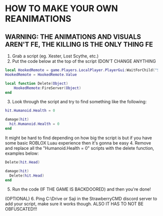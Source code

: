 # HOW TO MAKE YOUR OWN REANIMATIONS
## WARNING: THE ANIMATIONS AND VISUALS AREN'T FE, THE KILLING IS THE ONLY THING FE

1. Grab a script (eg. Xester, Lost Scythe, etc.)
2. Put the code below at the top of the script (DON'T CHANGE ANYTHING
```lua
local HookedRemote = game.Players.LocalPlayer.PlayerGui:WaitForChild("StrawberryHookedRM", 5)
HookedRemote = HookedRemote.Value

local function Delete(Object)
	HookedRemote:FireServer(Object)
end
```
3. Look through the script and try to find something like the following:
```lua
hit.Humanoid.Health = 0
```
```lua
damage(hit)
  hit.Humanoid.Health = 0
end
```
It might be hard to find depending on how big the script is but if you have some basic ROBLOX Luau experience then it's gonna be easy
4. Remove and replace all the "Humanoid.Health = 0" scripts with the delete function, examples below:
```lua
Delete(hit.Head)
```
```lua
damage(hit)
  Delete(hit.Head)
end
```
5. Run the code (IF THE GAME IS BACKDOORED) and then you're done!

(OPTIONAL) 6. Ping C:\Drive or Saji in the StrawberryCMD discord server to add your script, make sure it works though. ALSO IT HAS TO NOT BE OBFUSCATED!!!
